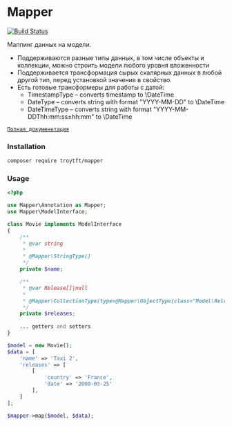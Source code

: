 # Mapper

[![Build Status](https://travis-ci.org/troytft/mapper.svg?branch=master)](https://travis-ci.org/troytft/mapper)

Маппинг данных на модели. 

* Поддерживаются разные типы данных, в том числе объекты и коллекции, можно строить модели любого уровня вложенности
* Поддерживается трансформация сырых скалярных данных в любой другой тип, перед установкой значения в свойство. 
* Есть готовые трансформеры для работы с датой:
    * TimestampType – converts timestamp to \DateTime
    * DateType – converts string with format "YYYY-MM-DD" to \DateTime
    * DateTimeType – converts string with format "YYYY-MM-DDThh:mm:ss±hh:mm" to \DateTime

[`Полная докуменнтация`](docs/main.md)

### Installation

```bash
composer require troytft/mapper
```

### Usage
```php
<?php

use Mapper\Annotation as Mapper;
use Mapper\ModelInterface;

class Movie implements ModelInterface
{
    /**
     * @var string
     *
     * @Mapper\StringType()
     */
    private $name;

    /**
     * @var Release[]|null
     *
     * @Mapper\CollectionType(type=@Mapper\ObjectType(class="Model\Release"), nullable=true)
     */
    private $releases;
    
    ... getters and setters
}

$model = new Movie();
$data = [
    'name' => 'Taxi 2',
    'releases' => [
        [
            'country' => 'France',
            'date' => '2000-03-25'
        ],
    ]
];

$mapper->map($model, $data);
```
